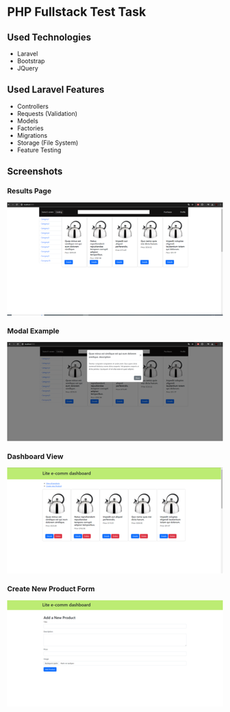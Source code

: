 # PHP Fullstack Test Task

## Used Technologies
- Laravel
- Bootstrap
- JQuery

## Used Laravel Features
- Controllers
- Requests (Validation)
- Models
- Factories
- Migrations
- Storage (File System)
- Feature Testing

## Screenshots

### Results Page
![Results Page](results/index.png)

### Modal Example
![Modal Example](results/modal.png)

### Dashboard View
![Dashboard View](results/dashboard.png)

### Create New Product Form
![Create New Product Form](results/create-new-product.png)